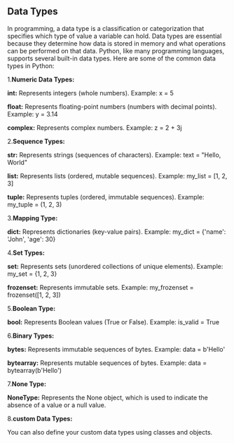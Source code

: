 ## Data Types
In programming, a data type is a classification or categorization that specifies which type of value a variable can hold. Data types are essential because they determine how data is stored in memory and what operations can be performed on that data. Python, like many programming languages, supports several built-in data types. Here are some of the common data types in Python:

1.**Numeric Data Types:**

   **int:** Represents integers (whole numbers). Example: x = 5

   **float:** Represents floating-point numbers (numbers with decimal points). Example: y = 3.14

   **complex:** Represents complex numbers. Example: z = 2 + 3j

2.**Sequence Types:**

   **str:** Represents strings (sequences of characters). Example: text = "Hello, World"

   **list:** Represents lists (ordered, mutable sequences). Example: my_list = [1, 2, 3]

   **tuple:** Represents tuples (ordered, immutable sequences). Example: my_tuple = (1, 2, 3)

3.**Mapping Type:**

   **dict:** Represents dictionaries (key-value pairs). Example: my_dict = {'name': 'John', 'age': 30}

4.**Set Types:**

   **set:** Represents sets (unordered collections of unique elements). Example: my_set = {1, 2, 3}

   **frozenset:** Represents immutable sets. Example: my_frozenset = frozenset([1, 2, 3])

5.**Boolean Type:**

   **bool:** Represents Boolean values (True or False). Example: is_valid = True

6.**Binary Types:**

   **bytes:** Represents immutable sequences of bytes. Example: data = b'Hello'

   **bytearray:** Represents mutable sequences of bytes. Example: data = bytearray(b'Hello')

7.**None Type:**

   **NoneType:** Represents the None object, which is used to indicate the absence of a value or a null value.

8.**custom Data Types:**

  You can also define your custom data types using classes and objects.
